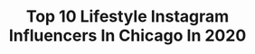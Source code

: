 ---
title: Top 10 Lifestyle Instagram Influencers In Chicago In 2020
description: >-
  Find top lifestyle Instagram influencers in Chicago in 2020. Most popular hashtags: #sponsored #lifestyle #style #ad.
platform: Instagram
profiles:
  - username: "rotaractpower"
    fullname: >-
      Rotaract
    location: "United States"
    followers: 25878
    engagement: 282
    commentsToLikes: 0.005905
    id: ck0tvbk8yapkn0i19chlliicf
    verified: false
    hashtags: "#voluntarios, #camposnovos, #conarc, #roue"
  - username: "therealchristophe"
    fullname: >-
      Christophe
    location: "United States"
    followers: 11668
    engagement: 263
    commentsToLikes: 0.054946
    id: ck6ub9oko8az40j71oz9ih2zp
    verified: false
    hashtags: "#street, #chicagobulls, #dragon, #boxes"
  - username: "marienailz"
    fullname: >-
      Marie Nailz
    location: "United States"
    followers: 65819
    engagement: 200
    commentsToLikes: 0.030925
    id: ck0tzes7qq3hm0i197j67q134
    verified: false
    hashtags: "#momsday, #unicornnails, #hair, #beautytutorial"
  - username: "tammelo_"
    fullname: >-
      Tamires Mello
    location: "United States"
    followers: 40785
    engagement: 246
    commentsToLikes: 0.065503
    id: ck55ol00l8ka00i11kkkb2ewh
    verified: false
    hashtags: "#visitchicago, #fblog, #vintagestyle, #lackofcolor"
  - username: "sascha.r.smith"
    fullname: >-
      Sascha Renée Smith
    location: "United States"
    followers: 9326
    engagement: 1323
    commentsToLikes: 0.081564
    id: ck5qayvsxiz1r0i11whmpbb8s
    verified: false
    hashtags: "#foodandwine, #whatiwore, #christmaslove, #christmas"
  - username: "jeniraitz"
    fullname: >-
      Jeni Raitz
    location: "United States"
    followers: 43317
    engagement: 215
    commentsToLikes: 0.067003
    id: ck5cdiebmj83w0i11yzg8s6e3
    verified: false
    hashtags: "#clarinsskincare, #silk, #happyeaster, #clarinsgiftedme"
  - username: "asailorswifeblog"
    fullname: >-
      Kristal Leon| A Sailors Wife
    location: "United States"
    followers: 27197
    engagement: 434
    commentsToLikes: 0.081249
    id: ck6tut8smia230j71n2o5heos
    verified: false
    hashtags: "#here4u, #bsfstarbucks, #abcmousepartner, #abcmousefromhome"
  - username: "paulinanako"
    fullname: >-
      P A U L I N A
    location: "United States"
    followers: 6528
    engagement: 1429
    commentsToLikes: 0.458763
    id: ck8tdeglf319y0j78wgwiyxls
    verified: false
    hashtags: "#liketkit, #lulus, #lulusambassador, #ltkit"
  - username: "beccabogle"
    fullname: >-
      Becca Bogle
    location: "United States"
    followers: 21547
    engagement: 354
    commentsToLikes: 0.033355
    id: ck5hhb9f47ce50i11m6il2o0y
    verified: false
    hashtags: "#margaritas, #nordstrom, #shein, #sunnies"
  - username: "zibalennox"
    fullname: >-
      Ziba Lennox
    location: "United States"
    followers: 97106
    engagement: 169
    commentsToLikes: 0.078591
    id: ck14j7xdaizy20i19nbvsa1x0
    verified: false
    hashtags: "#sponsored, #loungeinspo, #fashionweeknyc, #bucktown"
---